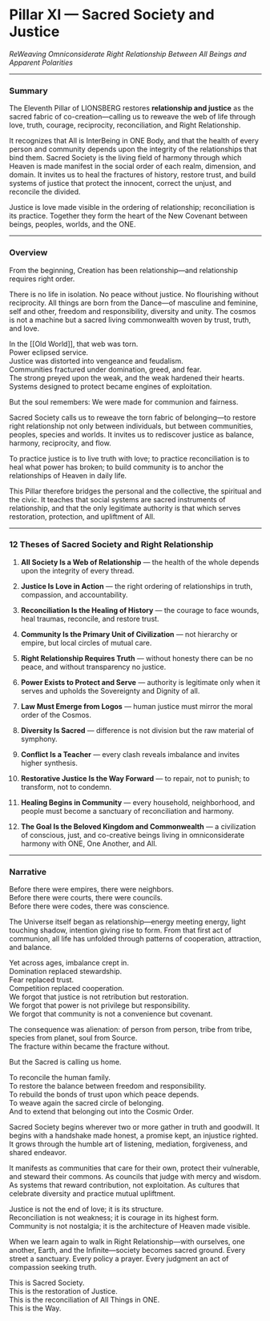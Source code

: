 # Pillar XI — Sacred Society and Justice

_ReWeaving Omniconsiderate Right Relationship Between All Beings and Apparent Polarities_

---

### **Summary**

The Eleventh Pillar of LIONSBERG restores **relationship and justice** as the sacred fabric of co-creation—calling us to reweave the web of life through love, truth, courage, reciprocity, reconciliation, and Right Relationship.

It recognizes that All is InterBeing in ONE Body, and that the health of every person and community depends upon the integrity of the relationships that bind them. Sacred Society is the living field of harmony through which Heaven is made manifest in the social order of each realm, dimension, and domain. It invites us to heal the fractures of history, restore trust, and build systems of justice that protect the innocent, correct the unjust, and reconcile the divided.

Justice is love made visible in the ordering of relationship; reconciliation is its practice. Together they form the heart of the New Covenant between beings, peoples, worlds, and the ONE.

---

### **Overview**

From the beginning, Creation has been relationship—and relationship requires right order.

There is no life in isolation. No peace without justice. No flourishing without reciprocity. All things are born from the Dance—of masculine and feminine, self and other, freedom and responsibility, diversity and unity. The cosmos is not a machine but a sacred living commonwealth woven by trust, truth, and love.

In the [[Old World]], that web was torn.  
Power eclipsed service.  
Justice was distorted into vengeance and feudalism.  
Communities fractured under domination, greed, and fear.  
The strong preyed upon the weak, and the weak hardened their hearts.  
Systems designed to protect became engines of exploitation.

But the soul remembers: We were made for communion and fairness.

Sacred Society calls us to reweave the torn fabric of belonging—to restore right relationship not only between individuals, but between communities, peoples, species and worlds. It invites us to rediscover justice as balance, harmony, reciprocity, and flow.  

To practice justice is to live truth with love; to practice reconciliation is to heal what power has broken; to build community is to anchor the relationships of Heaven in daily life.

This Pillar therefore bridges the personal and the collective, the spiritual and the civic. It teaches that social systems are sacred instruments of relationship, and that the only legitimate authority is that which serves restoration, protection, and upliftment of All.

---

### **12 Theses of Sacred Society and Right Relationship**

1. **All Society Is a Web of Relationship** — the health of the whole depends upon the integrity of every thread.
    
2. **Justice Is Love in Action** — the right ordering of relationships in truth, compassion, and accountability.
    
3. **Reconciliation Is the Healing of History** — the courage to face wounds, heal traumas, reconcile, and restore trust.
    
4. **Community Is the Primary Unit of Civilization** — not hierarchy or empire, but local circles of mutual care.
    
5. **Right Relationship Requires Truth** — without honesty there can be no peace, and without transparency no justice.
    
6. **Power Exists to Protect and Serve** — authority is legitimate only when it serves and upholds the Sovereignty and Dignity of all.
    
7. **Law Must Emerge from Logos** — human justice must mirror the moral order of the Cosmos.
    
8. **Diversity Is Sacred** — difference is not division but the raw material of symphony.
    
9. **Conflict Is a Teacher** — every clash reveals imbalance and invites higher synthesis.
    
10. **Restorative Justice Is the Way Forward** — to repair, not to punish; to transform, not to condemn.
    
11. **Healing Begins in Community** — every household, neighborhood, and people must become a sanctuary of reconciliation and harmony.
    
12. **The Goal Is the Beloved Kingdom and Commonwealth** — a civilization of conscious, just, and co-creative beings living in omniconsiderate harmony with ONE, One Another, and All. 
    

---

### **Narrative**

Before there were empires, there were neighbors.  
Before there were courts, there were councils.  
Before there were codes, there was conscience.

The Universe itself began as relationship—energy meeting energy, light touching shadow, intention giving rise to form. From that first act of communion, all life has unfolded through patterns of cooperation, attraction, and balance.

Yet across ages, imbalance crept in.  
Domination replaced stewardship.  
Fear replaced trust.  
Competition replaced cooperation.  
We forgot that justice is not retribution but restoration.  
We forgot that power is not privilege but responsibility.  
We forgot that community is not a convenience but covenant.

The consequence was alienation: of person from person, tribe from tribe, species from planet, soul from Source.  
The fracture within became the fracture without.

But the Sacred is calling us home.

To reconcile the human family.  
To restore the balance between freedom and responsibility.  
To rebuild the bonds of trust upon which peace depends.  
To weave again the sacred circle of belonging.  
And to extend that belonging out into the Cosmic Order. 

Sacred Society begins wherever two or more gather in truth and goodwill. It begins with a handshake made honest, a promise kept, an injustice righted. It grows through the humble art of listening, mediation, forgiveness, and shared endeavor.

It manifests as communities that care for their own, protect their vulnerable, and steward their commons. As councils that judge with mercy and wisdom. As systems that reward contribution, not exploitation. As cultures that celebrate diversity and practice mutual upliftment.

Justice is not the end of love; it is its structure.  
Reconciliation is not weakness; it is courage in its highest form.  
Community is not nostalgia; it is the architecture of Heaven made visible.

When we learn again to walk in Right Relationship—with ourselves, one another, Earth, and the Infinite—society becomes sacred ground. Every street a sanctuary. Every policy a prayer. Every judgment an act of compassion seeking truth.

This is Sacred Society.  
This is the restoration of Justice.  
This is the reconciliation of All Things in ONE.  
This is the Way.

